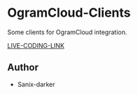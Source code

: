 # OgramCloud-Clients

Some clients for OgramCloud integration.

[LIVE-CODING-LINK](https://www.youtube.com/watch?v=xQzYaPuU0D0)

## Author

- Sanix-darker
